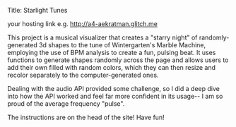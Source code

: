 Title: Starlight Tunes

your hosting link e.g. http://a4-aekratman.glitch.me


This project is a musical visualizer that creates a "starry night" of randomly-generated 3d shapes to the tune of Wintergarten's Marble Machine, employing the use of BPM analysis to create a fun, pulsing beat. It uses functions to generate shapes randomly across the page and allows users to add their own filled with random colors, which they can then resize and recolor separately to the computer-generated ones. 

Dealing with the audio API provided some challenge, so I did a deep dive into how the API worked and feel far more confident in its usage-- I am so proud of the average frequency "pulse".

The instructions are on the head of the site! Have fun!